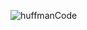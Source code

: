 ![huffmanCode](https://github.com/leejunhyun989898/Homework/assets/127359781/5787d9d6-7ef2-4668-8f20-cf2b0123fa0d)
